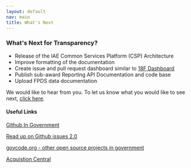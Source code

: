 ```yaml
---
layout: default
nav: main
title: What's Next
---
```

### What's Next for Transparency?

- Release of the IAE Common Services Platform (CSP) Architecture
- Improve formatting of the documentation
- Create issue and pull request dashboard similar to [18F Dashboard](https://18f.gsa.gov/dashboard/)
- Publish sub-award Reporting API Documentation and code base
- Upload FPDS data documentation

We would like to hear from you. To let us know what you would like to see next, [click here](https://github.com/GSA/IAE-Transparency-Space/issues).

#### Useful Links
[Github In Government](https://github.com/18F/github-in-government)  

[Read up on Github issues 2.0](https://github.com/blog/831-issues-2-0-the-next-generation)  

[govcode.org - other open source projects in government](http://www.govcode.org/)  

[Acquistion Central](http://www.acquisition.gov/)  


